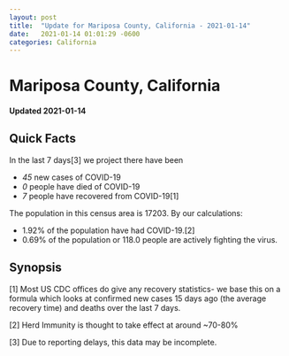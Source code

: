```yaml
---
layout: post
title:  "Update for Mariposa County, California - 2021-01-14"
date:   2021-01-14 01:01:29 -0600
categories: California
---
```


# Mariposa County, California
#### Updated 2021-01-14

## Quick Facts

In the last 7 days[3] we project there have been
- *45* new cases of COVID-19
- *0* people have died of COVID-19
- *7* people have recovered from COVID-19[1]

The population in this census area is 17203. By our calculations:
- 1.92% of the population have had COVID-19.[2]
- 0.69% of the population or 118.0 people are actively fighting the virus.

## Synopsis




[1] Most US CDC offices do give any recovery statistics- we base this on a formula which looks at confirmed new cases
15 days ago (the average recovery time) and deaths over the last 7 days.

[2] Herd Immunity is thought to take effect at around ~70-80%

[3] Due to reporting delays, this data may be incomplete.
 
    